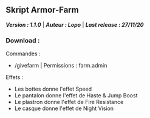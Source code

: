 Skript Armor-Farm
-------------

**_Version : 1.1.0_** 
 | 
 **_Auteur : Lopo_**
| 
**_Last release : 27/11/20_**

### Download : 

Commandes : 
- /givefarm | Permissions : farm.admin

Effets :
- Les bottes donne l'effet Speed 
- Le pantalon donne l'effet de Haste & Jump Boost
- Le plastron donne l'effet de Fire Resistance
- Le casque donne l'effet de Night Vision

